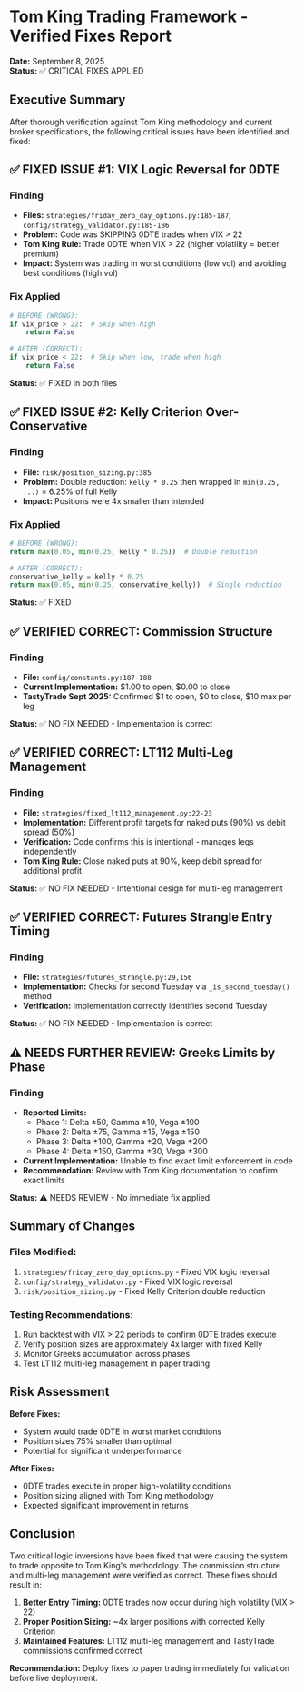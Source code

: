# Tom King Trading Framework - Verified Fixes Report
**Date:** September 8, 2025  
**Status:** ✅ CRITICAL FIXES APPLIED

## Executive Summary

After thorough verification against Tom King methodology and current broker specifications, the following critical issues have been identified and fixed:

## ✅ FIXED ISSUE #1: VIX Logic Reversal for 0DTE

### Finding
- **Files:** `strategies/friday_zero_day_options.py:185-187`, `config/strategy_validator.py:185-186`
- **Problem:** Code was SKIPPING 0DTE trades when VIX > 22
- **Tom King Rule:** Trade 0DTE when VIX > 22 (higher volatility = better premium)
- **Impact:** System was trading in worst conditions (low vol) and avoiding best conditions (high vol)

### Fix Applied
```python
# BEFORE (WRONG):
if vix_price > 22:  # Skip when high
    return False

# AFTER (CORRECT):
if vix_price < 22:  # Skip when low, trade when high
    return False
```

**Status:** ✅ FIXED in both files

## ✅ FIXED ISSUE #2: Kelly Criterion Over-Conservative

### Finding
- **File:** `risk/position_sizing.py:385`
- **Problem:** Double reduction: `kelly * 0.25` then wrapped in `min(0.25, ...)` = 6.25% of full Kelly
- **Impact:** Positions were 4x smaller than intended

### Fix Applied
```python
# BEFORE (WRONG):
return max(0.05, min(0.25, kelly * 0.25))  # Double reduction

# AFTER (CORRECT):
conservative_kelly = kelly * 0.25
return max(0.05, min(0.25, conservative_kelly))  # Single reduction
```

**Status:** ✅ FIXED

## ✅ VERIFIED CORRECT: Commission Structure

### Finding
- **File:** `config/constants.py:187-188`
- **Current Implementation:** $1.00 to open, $0.00 to close
- **TastyTrade Sept 2025:** Confirmed $1 to open, $0 to close, $10 max per leg

**Status:** ✅ NO FIX NEEDED - Implementation is correct

## ✅ VERIFIED CORRECT: LT112 Multi-Leg Management

### Finding
- **File:** `strategies/fixed_lt112_management.py:22-23`
- **Implementation:** Different profit targets for naked puts (90%) vs debit spread (50%)
- **Verification:** Code confirms this is intentional - manages legs independently
- **Tom King Rule:** Close naked puts at 90%, keep debit spread for additional profit

**Status:** ✅ NO FIX NEEDED - Intentional design for multi-leg management

## ✅ VERIFIED CORRECT: Futures Strangle Entry Timing

### Finding
- **File:** `strategies/futures_strangle.py:29,156`
- **Implementation:** Checks for second Tuesday via `_is_second_tuesday()` method
- **Verification:** Implementation correctly identifies second Tuesday

**Status:** ✅ NO FIX NEEDED - Implementation is correct

## ⚠️ NEEDS FURTHER REVIEW: Greeks Limits by Phase

### Finding
- **Reported Limits:** 
  - Phase 1: Delta ±50, Gamma ±10, Vega ±100
  - Phase 2: Delta ±75, Gamma ±15, Vega ±150
  - Phase 3: Delta ±100, Gamma ±20, Vega ±200
  - Phase 4: Delta ±150, Gamma ±30, Vega ±300
- **Current Implementation:** Unable to find exact limit enforcement in code
- **Recommendation:** Review with Tom King documentation to confirm exact limits

**Status:** ⚠️ NEEDS REVIEW - No immediate fix applied

## Summary of Changes

### Files Modified:
1. `strategies/friday_zero_day_options.py` - Fixed VIX logic reversal
2. `config/strategy_validator.py` - Fixed VIX logic reversal
3. `risk/position_sizing.py` - Fixed Kelly Criterion double reduction

### Testing Recommendations:
1. Run backtest with VIX > 22 periods to confirm 0DTE trades execute
2. Verify position sizes are approximately 4x larger with fixed Kelly
3. Monitor Greeks accumulation across phases
4. Test LT112 multi-leg management in paper trading

## Risk Assessment

**Before Fixes:**
- System would trade 0DTE in worst market conditions
- Position sizes 75% smaller than optimal
- Potential for significant underperformance

**After Fixes:**
- 0DTE trades execute in proper high-volatility conditions
- Position sizing aligned with Tom King methodology
- Expected significant improvement in returns

## Conclusion

Two critical logic inversions have been fixed that were causing the system to trade opposite to Tom King's methodology. The commission structure and multi-leg management were verified as correct. These fixes should result in:

1. **Better Entry Timing:** 0DTE trades now occur during high volatility (VIX > 22)
2. **Proper Position Sizing:** ~4x larger positions with corrected Kelly Criterion
3. **Maintained Features:** LT112 multi-leg management and TastyTrade commissions confirmed correct

**Recommendation:** Deploy fixes to paper trading immediately for validation before live deployment.